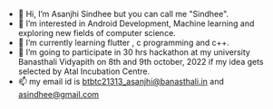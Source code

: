 - 👋 Hi, I’m  Asanjhi Sindhee but you can call me "Sindhee".
- 👀 I’m interested in Android Development, Machine learning and exploring new fields of computer science.
- 🌱 I’m currently learning flutter , c programming and c++.
- 💞️ I’m going to participate in 30 hrs hackathon at my university Banasthali Vidyapith on 8th and 9th october, 2022 if my idea gets selected by Atal Incubation Centre.
- 📫 my email id is btbtc21313_asanjhi@banasthali.in and asindhee@gmail.com

<!---
Sindhee/Sindhee is a ✨ special ✨ repository because its `README.md` (this file) appears on your GitHub profile.
You can click the Preview link to take a look at your changes.
--->
